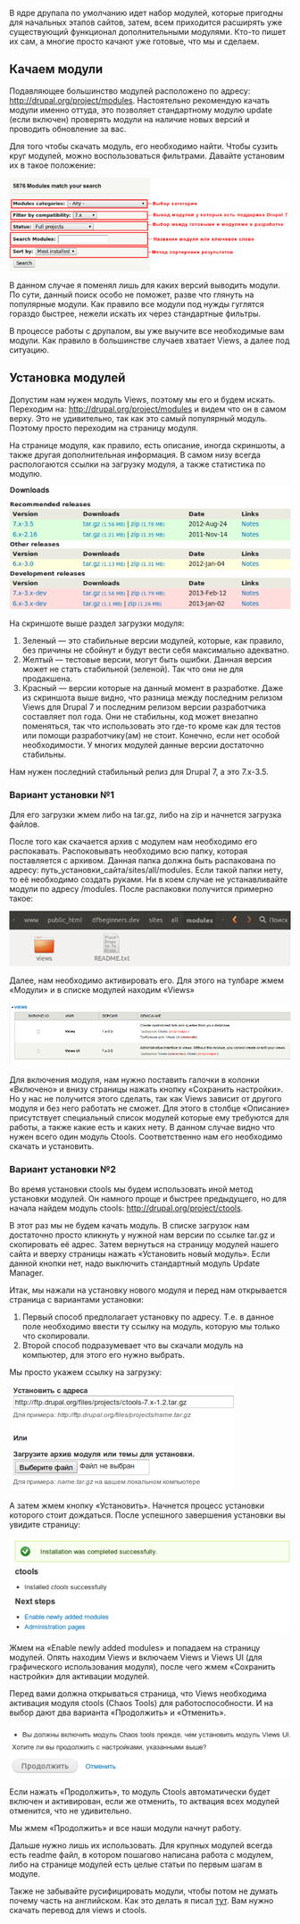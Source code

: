 В ядре друпала по умолчанию идет набор модулей, которые пригодны для начальных
этапов сайтов, затем, всем приходится расширять уже существующий функционал
дополнительными модулями. Кто-то пишет их сам, а многие просто качают уже
готовые, что мы и сделаем.

## Качаем модули

Подавляющее большинство модулей расположено по
адресу: <http://drupal.org/project/modules>. Настоятельно рекомендую качать
модули именно оттуда, это позволяет стандартному модулю update (если включен)
проверять модули на наличие новых версий и проводить обновление за вас.

Для того чтобы скачать модуль, его необходимо найти. Чтобы сузить круг модулей,
можно воспользоваться фильтрами. Давайте установим их в такое положение:

![Фильтр модулей.](image/1.png)

В данном случае я поменял лишь для каких версий выводить модули. По сути, данный
поиск особо не поможет, разве что глянуть на популярные модули. Как правило все
модули под нужды гуглятся гораздо быстрее, нежели искать их через стандартные
фильтры.

В процессе работы с друпалом, вы уже выучите все необходимые вам модули. Как
правило в большинстве случаев хватает Views, а далее под ситуацию.

## Установка модулей

Допустим нам нужен модуль Views, поэтому мы его и будем искать. Переходим
на: <http://drupal.org/project/modules> и видем что он в самом верху. Это не
удивительно, так как это самый популярный модуль. Поэтому просто переходим на
страницу модуля.

На странице модуля, как правило, есть описание, иногда скриншоты, а также другая
дополнительная информация. В самом низу всегда распологаются ссылки на загрузку
модуля, а также статистика по модулю.

![Загрузка модуля.](image/2.png)

На скриншоте выше раздел загрузки модуля:

1. Зеленый — это стабильные версии модулей, которые, как правило, без причины не
   сбойнут и будут вести себя максимально адекватно.
2. Желтый — тестовые версии, могут быть ошибки. Данная версия может не стать
   стабильной (зеленой). Так что они не для продакшена.
3. Красный — версии которые на данный момент в разработке. Даже из скриншота
   выше видно, что разница между последним релизом Views для Drupal 7 и
   последним релизом версии разработчика составляет пол года. Они не стабильны,
   код может внезапно поменяться, так что использовать это где-то кроме как для
   тестов или помощи разработчику(ам) не стоит. Конечно, если нет особой
   необходимости. У многих модулей данные версии достаточно стабильны.

Нам нужен последний стабильный релиз для Drupal 7, а это 7.x-3.5.

### Вариант установки №1

Для его загрузки жмем либо на tar.gz, либо на zip и начнется загрузка файлов.

После того как скачается архив с модулем нам необходимо его распокавать.
Распоковывать необходимо всю папку, которая поставляется с архивом. Данная папка
должна быть распакована по адресу: путь_установки_сайта/sites/all/modules.
Если такой папки нету, то её необходимо создать руками. Ни в коем случае не
устанавливайте модули по адресу /modules. После распаковки получится примерно
такое:

![Модуль в папке.](image/3.png)

Далее, нам необходимо активировать его. Для этого на тулбаре жмем «Модули» и в
списке модулей находим «Views»

![Активация модуля.](image/4.png)

Для включения модуля, нам нужно поставить галочки в колонки «Включено» и внизу
страницы нажать кнопку «Сохранить настройки». Но у нас не получится этого
сделать, так как Views зависит от другого модуля и без него работать не сможет.
Для этого в столбце «Описание» присутствует специальный список модулей которые
ему требуются для работы, а также какие есть и каких нету. В данном случае видно
что нужен всего один модуль Ctools. Соответственно нам его необходимо скачать и
установить.

### Вариант установки №2

Во время установки ctools мы будем использовать иной метод установки модулей. Он
намного проще и быстрее предыдущего, но для начала найдем модуль
ctools: <http://drupal.org/project/ctools>.

В этот раз мы не будем качать модуль. В списке загрузок нам достаточно просто
кликнуть у нужной нам версии по ссылке tar.gz и скопировать её адрес. Затем
вернуться на страницу модулей нашего сайта и вверху страницы нажать «Установить
новый модуль». Если данной кнопки нет, надо выключить стандартный модуль Update
Manager.

Итак, мы нажали на установку нового модуля и перед нам открывается страница с
вариантами установки:

1. Первый способ предполагает установку по адресу. Т.е. в данное поле необходимо
   ввести ту ссылку на модуль, которую мы только что скопировали.
2. Второй способ подразумевает что вы скачали модуль на компьютер, для этого его
   нужно выбрать.

Мы просто укажем ссылку на загрузку:

![Автоматическая установка модулей.](image/5.png)

А затем жмем кнопку «Установить». Начнется процесс установки которого стоит
дождаться. После успешного завершения установки вы увидите страницу:

![Успешная установка модуля.](image/6.png)

Жмем на «Enable newly added modules» и попадаем на страницу модулей. Опять
находим Views и включаем Views и Views UI (для графического использования
модуля), после чего жмем «Сохранить настройки» для активации модулей.

Перед вами должна открываться страница, что Views необходима активация модуля
ctools (Chaos Tools) для работоспособности. И на выбор дают два варианта
«Продолжить» и «Отменить».

![Включение зависимых модулей.](image/7.png)

Если нажать «Продолжить», то модуль Ctools автоматически будет включен и
активирован, если же отменить, то актвация всех модулей отменится, что не
удивительно.

Мы жмем «Продолжить» и все наши модули начнут работу.

Дальше нужно лишь их использовать. Для крупных модулей всегда есть readme файл,
в котором пошагово написана работа с модулем, либо на странице модулей есть
целые статьи по первым шагам в модуле.

Также не забывайте русифицировать модули, чтобы потом не думать почему часть на
английском. Как это делать я писал [тут][drupal-7-for-beginners-translating-drupal]. Вам нужно скачать
перевод для views и ctools.

[drupal-7-for-beginners-translating-drupal]: ../../../../2013/01/24/drupal-7-for-beginners-translating-drupal/index.ru.md
